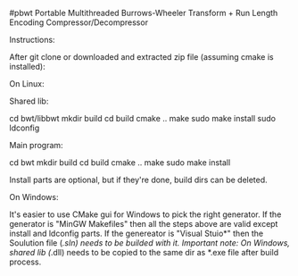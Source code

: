 #pbwt
Portable Multithreaded Burrows-Wheeler Transform + Run Length Encoding Compressor/Decompressor

Instructions:

After git clone or downloaded and extracted zip file (assuming cmake is installed):

On Linux:

Shared lib:

cd bwt/libbwt
mkdir build
cd build
cmake ..
make
sudo make install
sudo ldconfig

Main program:

cd bwt
mkdir build
cd build
cmake ..
make
sudo make install

Install parts are optional, but if they're done, build dirs can be deleted.


On Windows:

It's easier to use CMake gui for Windows to pick the right generator.
If the generator is "MinGW Makefiles" then all the steps above are valid except install and ldconfig parts.
If the genereator is "Visual Stuio*" then the Soulution file (*.sln) needs to be builded with it.
Important note: On Windows, shared lib (*.dll) needs to be copied to the same dir as *.exe file after build process.